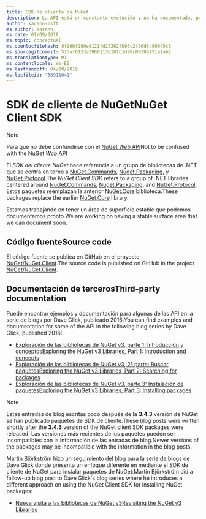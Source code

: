 ```yaml
---
title: SDK de cliente de NuGet
description: La API está en constante evolución y no ha documentado, pero los ejemplos están disponibles en el blog de Dave Glick.
author: karann-msft
ms.author: karann
ms.date: 01/09/2018
ms.topic: conceptual
ms.openlocfilehash: 8f96bf289e8121fd25262fb95c2f36dfc89045c5
ms.sourcegitcommit: 573af6133a39601136181c1d98c09303f51a1ab2
ms.translationtype: MT
ms.contentlocale: es-ES
ms.lasthandoff: 04/18/2019
ms.locfileid: "58911041"
---
```

# <a name="nuget-client-sdk"></a><span data-ttu-id="fd5cc-103">SDK de cliente de NuGet</span><span class="sxs-lookup"><span data-stu-id="fd5cc-103">NuGet Client SDK</span></span>

> [!Note]
> <span data-ttu-id="fd5cc-104">Para que no debe confundirse con el [NuGet *Web* API](https://docs.microsoft.com/en-us/nuget/api/overview)</span><span class="sxs-lookup"><span data-stu-id="fd5cc-104">Not to be confused with the [NuGet *Web* API](https://docs.microsoft.com/en-us/nuget/api/overview)</span></span>

<span data-ttu-id="fd5cc-105">El *SDK del cliente NuGet* hace referencia a un grupo de bibliotecas de .NET que se centra en torno a [NuGet.Commands](https://www.nuget.org/packages/NuGet.Commands), [Nuget.Packaging](https://www.nuget.org/packages/NuGet.Packaging), y [NuGet.Protocol](https://www.nuget.org/packages/NuGet.Protocol).</span><span class="sxs-lookup"><span data-stu-id="fd5cc-105">The *NuGet Client SDK* refers to a group of .NET libraries centered around [NuGet.Commands](https://www.nuget.org/packages/NuGet.Commands), [Nuget.Packaging](https://www.nuget.org/packages/NuGet.Packaging), and [NuGet.Protocol](https://www.nuget.org/packages/NuGet.Protocol).</span></span> <span data-ttu-id="fd5cc-106">Estos paquetes reemplazan la anterior [NuGet.Core](https://www.nuget.org/packages/NuGet.Core/) biblioteca.</span><span class="sxs-lookup"><span data-stu-id="fd5cc-106">These packages replace the earlier [NuGet.Core](https://www.nuget.org/packages/NuGet.Core/) library.</span></span>

<span data-ttu-id="fd5cc-107">Estamos trabajando en tener un área de superficie estable que podemos documentamos pronto.</span><span class="sxs-lookup"><span data-stu-id="fd5cc-107">We are working on having a stable surface area that we can document soon.</span></span>

## <a name="source-code"></a><span data-ttu-id="fd5cc-108">Código fuente</span><span class="sxs-lookup"><span data-stu-id="fd5cc-108">Source code</span></span>

<span data-ttu-id="fd5cc-109">El código fuente se publica en GitHub en el proyecto [NuGet/NuGet.Client](https://github.com/NuGet/NuGet.Client).</span><span class="sxs-lookup"><span data-stu-id="fd5cc-109">The source code is published on GitHub in the project [NuGet/NuGet.Client](https://github.com/NuGet/NuGet.Client).</span></span>

## <a name="third-party-documentation"></a><span data-ttu-id="fd5cc-110">Documentación de terceros</span><span class="sxs-lookup"><span data-stu-id="fd5cc-110">Third-party documentation</span></span>

<span data-ttu-id="fd5cc-111">Puede encontrar ejemplos y documentación para algunas de las API en la serie de blogs por Dave Glick, publicado 2016:</span><span class="sxs-lookup"><span data-stu-id="fd5cc-111">You can find examples and documentation for some of the API in the following blog series by Dave Glick, published 2016:</span></span>

- [<span data-ttu-id="fd5cc-112">Exploración de las bibliotecas de NuGet v3, parte 1: Introducción y conceptos</span><span class="sxs-lookup"><span data-stu-id="fd5cc-112">Exploring the NuGet v3 Libraries, Part 1: Introduction and concepts</span></span>](http://daveaglick.com/posts/exploring-the-nuget-v3-libraries-part-1)
- [<span data-ttu-id="fd5cc-113">Exploración de las bibliotecas de NuGet v3, 2ª parte: Buscar paquetes</span><span class="sxs-lookup"><span data-stu-id="fd5cc-113">Exploring the NuGet v3 Libraries, Part 2: Searching for packages</span></span>](http://daveaglick.com/posts/exploring-the-nuget-v3-libraries-part-2)
- [<span data-ttu-id="fd5cc-114">Exploración de las bibliotecas de NuGet v3, parte 3: Instalación de paquetes</span><span class="sxs-lookup"><span data-stu-id="fd5cc-114">Exploring the NuGet v3 Libraries, Part 3: Installing packages</span></span>](http://daveaglick.com/posts/exploring-the-nuget-v3-libraries-part-3)

> [!Note]
> <span data-ttu-id="fd5cc-115">Estas entradas de blog escritas poco después de la **3.4.3** versión de NuGet se han publicado paquetes de SDK de cliente.</span><span class="sxs-lookup"><span data-stu-id="fd5cc-115">These blog posts were written shortly after the **3.4.3** version of the NuGet client SDK packages were released.</span></span>
> <span data-ttu-id="fd5cc-116">Las versiones más recientes de los paquetes pueden ser incompatibles con la información de las entradas de blog.</span><span class="sxs-lookup"><span data-stu-id="fd5cc-116">Newer versions of the packages may be incompatible with the information in the blog posts.</span></span>

<span data-ttu-id="fd5cc-117">Martin Björkström hizo un seguimiento del blog para la serie de blogs de Dave Glick donde presenta un enfoque diferente en mediante el SDK de cliente de NuGet para instalar paquetes de NuGet:</span><span class="sxs-lookup"><span data-stu-id="fd5cc-117">Martin Björkström did a follow-up blog post to Dave Glick's blog series where he introduces a different approach on using the NuGet Client SDK for installing NuGet packages:</span></span>

- [<span data-ttu-id="fd5cc-118">Nueva visita a las bibliotecas de NuGet v3</span><span class="sxs-lookup"><span data-stu-id="fd5cc-118">Revisiting the NuGet v3 Libraries</span></span>](https://martinbjorkstrom.com/posts/2018-09-19-revisiting-nuget-client-libraries)
